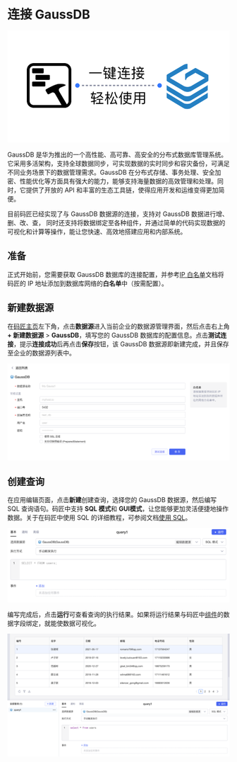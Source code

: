 # 连接 GaussDB

​![](assets/1-20231002173013-1wkt2ea.png)​

GaussDB 是华为推出的一个高性能、高可靠、高安全的分布式数据库管理系统。它采用多活架构，支持全球数据同步，可实现数据的实时同步和容灾备份，可满足不同业务场景下的数据管理需求。GaussDB 在分布式存储、事务处理、安全加密、性能优化等方面具有强大的能力，能够支持海量数据的高效管理和处理。同时，它提供了开放的 API 和丰富的生态工具链，使得应用开发和运维变得更加简便。

目前码匠已经实现了与 GaussDB 数据源的连接，支持对 GaussDB 数据进行增、删、改、查， 同时还支持将数据绑定至各种组件，并通过简单的代码实现数据的可视化和计算等操作，能让您快速、高效地搭建应用和内部系统。

## 准备

正式开始前，您需要获取 GaussDB 数据库的连接配置，并参考[IP 白名单](https://majiang.co/docs/ip-allowlist)文档将码匠的 IP 地址添加到数据库网络的**白名单**中（按需配置）。

## 新建数据源

在[码匠主页](https://cloud.majiang.co/apps)左下角，点击**数据源**进入当前企业的数据源管理界面，然后点击右上角 **+ 新建数据源** > ​**GaussDB**​，填写您的 GaussDB 数据库的配置信息。点击​**测试连接**​，提示**连接成功**后再点击**保存**按钮，该 GaussDB 数据源即新建完成，并且保存至企业的数据源列表中。

​![](assets/2-20231002173013-9ix51tf.png)​

## 创建查询

在应用编辑页面，点击**新建**创建查询，选择您的 GaussDB 数据源，然后编写 SQL 查询语句。码匠中支持 **SQL 模式**和 **GUI模式**​，让您能够更加灵活便捷地操作数据。关于在码匠中使用 SQL 的详细教程，可参阅文档[使用 SQL](https://majiang.co/docs/using-sql)。

​![](assets/3-20231002173013-2yuzpop.png)​

编写完成后，点击**运行**可查看查询的执行结果。如果将运行结果与码匠中[组件](https://majiang.co/docs/component-guides)的数据字段绑定，就能使数据可视化。

​![](assets/4-20231002173013-tasyrx7.png)​
